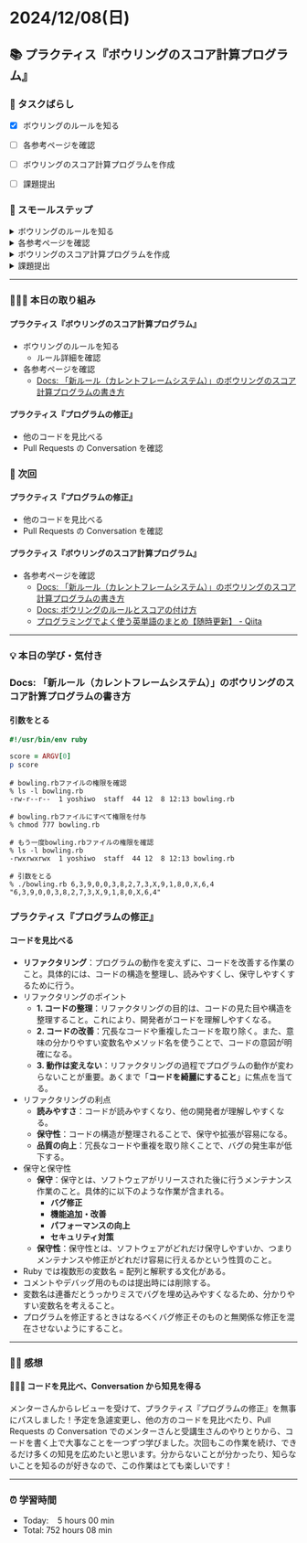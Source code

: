 # 2024/12/08(日)

## 📚 プラクティス『ボウリングのスコア計算プログラム』


### 🧩 タスクばらし
- [x] ボウリングのルールを知る
- [ ] 各参考ページを確認
- [ ] ボウリングのスコア計算プログラムを作成
- [ ] 課題提出


### 🐾 スモールステップ
<details><summary>ボウリングのルールを知る</summary>

- [x] ルール詳細を確認
</details>

<details><summary>各参考ページを確認</summary>

- [ ] [Docs: 「新ルール（カレントフレームシステム）」のボウリングのスコア計算プログラムの書き方](https://bootcamp.fjord.jp/pages/249)
- [ ] [Docs: ボウリングのルールとスコアの付け方](https://bootcamp.fjord.jp/pages/619)
- [ ] [プログラミングでよく使う英単語のまとめ【随時更新】 - Qiita](https://qiita.com/Ted-HM/items/7dde25dcffae4cdc7923)
</details>

<details><summary>ボウリングのスコア計算プログラムを作成</summary>

- [ ] ボウリングのスコア計算プログラムを作成
</details>

<details><summary>課題提出</summary>

- [ ] ボウリングのスコア計算プログラムに rubocop-fjord を通す
- [ ] ボウリングのスコア計算プログラムを Pull Request として提出
- [ ] 提出物作成・メンターさんへの提出
   - [ ] Pull Request の URL を貼り付ける
   - [ ] Terminal で実行した結果を**テキスト**で提出物本文に貼り付ける
   - [ ] 「プログラム実行の例」にある入力例全て実行結果をスクリーンショットで貼り付ける
   - [ ] rubocop-fjord のチェックが全てパスした内容をスクリーンショットで貼り付ける
</details>


------------


### 🧑🏻‍💻 本日の取り組み
#### プラクティス『ボウリングのスコア計算プログラム』
- ボウリングのルールを知る
   - ルール詳細を確認
- 各参考ページを確認
   - [Docs: 「新ルール（カレントフレームシステム）」のボウリングのスコア計算プログラムの書き方](https://bootcamp.fjord.jp/pages/249)

#### プラクティス『プログラムの修正』
- 他のコードを見比べる
- Pull Requests の Conversation を確認



### 🎯 次回
#### プラクティス『プログラムの修正』
- 他のコードを見比べる
- Pull Requests の Conversation を確認

#### プラクティス『ボウリングのスコア計算プログラム』
- 各参考ページを確認
   - [Docs: 「新ルール（カレントフレームシステム）」のボウリングのスコア計算プログラムの書き方](https://bootcamp.fjord.jp/pages/249)
   - [Docs: ボウリングのルールとスコアの付け方](https://bootcamp.fjord.jp/pages/619)
   - [プログラミングでよく使う英単語のまとめ【随時更新】 - Qiita](https://qiita.com/Ted-HM/items/7dde25dcffae4cdc7923)


------------


### 💡 本日の学び・気付き
### Docs: 「新ルール（カレントフレームシステム）」のボウリングのスコア計算プログラムの書き方
#### 引数をとる
```ruby
#!/usr/bin/env ruby

score = ARGV[0]
p score
```
```shell
# bowling.rbファイルの権限を確認
% ls -l bowling.rb
-rw-r--r--  1 yoshiwo  staff  44 12  8 12:13 bowling.rb

# bowling.rbファイルにすべて権限を付与
% chmod 777 bowling.rb

# もう一度bowling.rbファイルの権限を確認
% ls -l bowling.rb    
-rwxrwxrwx  1 yoshiwo  staff  44 12  8 12:13 bowling.rb

# 引数をとる
% ./bowling.rb 6,3,9,0,0,3,8,2,7,3,X,9,1,8,0,X,6,4
"6,3,9,0,0,3,8,2,7,3,X,9,1,8,0,X,6,4"
```


### プラクティス『プログラムの修正』
#### コードを見比べる
- **リファクタリング**：プログラムの動作を変えずに、コードを改善する作業のこと。具体的には、コードの構造を整理し、読みやすくし、保守しやすくするために行う。
- リファクタリングのポイント
   - **1. コードの整理**：リファクタリングの目的は、コードの見た目や構造を整理すること。これにより、開発者がコードを理解しやすくなる。
   - **2. コードの改善**：冗長なコードや重複したコードを取り除く。また、意味の分かりやすい変数名やメソッド名を使うことで、コードの意図が明確になる。
   - **3. 動作は変えない**：リファクタリングの過程でプログラムの動作が変わらないことが重要。あくまで「**コードを綺麗にすること**」に焦点を当てる。
- リファクタリングの利点
   - **読みやすさ**：コードが読みやすくなり、他の開発者が理解しやすくなる。
   - **保守性**：コードの構造が整理されることで、保守や拡張が容易になる。
   - **品質の向上**：冗長なコードや重複を取り除くことで、バグの発生率が低下する。
- 保守と保守性
   - **保守**：保守とは、ソフトウェアがリリースされた後に行うメンテナンス作業のこと。具体的に以下のような作業が含まれる。
      - **バグ修正**
      - **機能追加・改善**
      - **パフォーマンスの向上**
      - **セキュリティ対策**
   - **保守性**：保守性とは、ソフトウェアがどれだけ保守しやすいか、つまりメンテナンスや修正がどれだけ容易に行えるかという性質のこと。
- Ruby では複数形の変数名 = 配列と解釈する文化がある。
- コメントやデバッグ用のものは提出時には削除する。
- 変数名は連番だとうっかりミスでバグを埋め込みやすくなるため、分かりやすい変数名を考えること。
- プログラムを修正するときはなるべくバグ修正そのものと無関係な修正を混在させないようにすること。


------------


### ✍🏻 感想
#### 🧑🏻‍💻 コードを見比べ、Conversation から知見を得る
メンターさんからレビューを受けて、プラクティス『プログラムの修正』を無事にパスしました！予定を急遽変更し、他の方のコードを見比べたり、Pull Requests の Conversation でのメンターさんと受講生さんのやりとりから、コードを書く上で大事なことを一つずつ学びました。次回もこの作業を続け、できるだけ多くの知見を広めたいと思います。分からないことが分かったり、知らないことを知るのが好きなので、この作業はとても楽しいです！


------------


### ⏰ 学習時間
- Today:&nbsp;&nbsp;&nbsp; 5 hours 00 min
- Total: 752 hours 08 min
